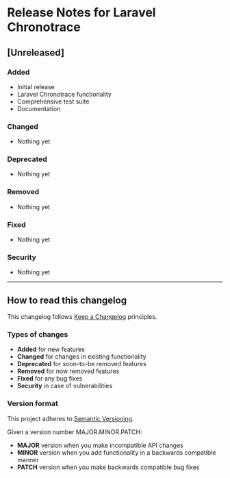 # Release Notes for Laravel Chronotrace

## [Unreleased]

### Added
- Initial release
- Laravel Chronotrace functionality
- Comprehensive test suite
- Documentation

### Changed
- Nothing yet

### Deprecated
- Nothing yet

### Removed
- Nothing yet

### Fixed
- Nothing yet

### Security
- Nothing yet

---

## How to read this changelog

This changelog follows [Keep a Changelog](https://keepachangelog.com/en/1.0.0/) principles.

### Types of changes
- **Added** for new features
- **Changed** for changes in existing functionality
- **Deprecated** for soon-to-be removed features
- **Removed** for now removed features
- **Fixed** for any bug fixes
- **Security** in case of vulnerabilities

### Version format
This project adheres to [Semantic Versioning](https://semver.org/spec/v2.0.0.html).

Given a version number MAJOR.MINOR.PATCH:
- **MAJOR** version when you make incompatible API changes
- **MINOR** version when you add functionality in a backwards compatible manner
- **PATCH** version when you make backwards compatible bug fixes
